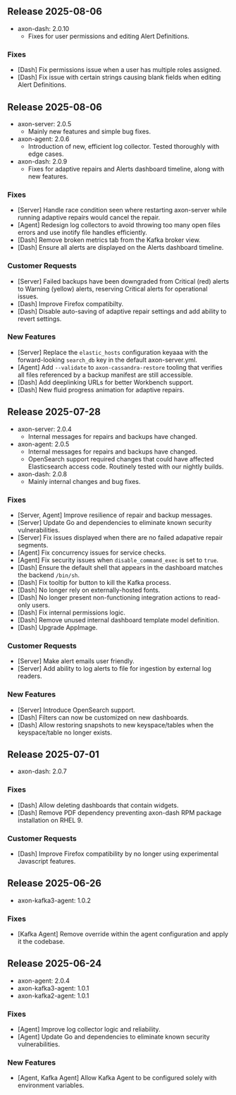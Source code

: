 ## Release 2025-08-06

* axon-dash: 2.0.10
    * Fixes for user permissions and editing Alert Definitions.

### Fixes

* [Dash] Fix permissions issue when a user has multiple roles assigned.
* [Dash] Fix issue with certain strings causing blank fields when editing Alert Definitions.

## Release 2025-08-06

* axon-server: 2.0.5
    * Mainly new features and simple bug fixes.
* axon-agent: 2.0.6
    * Introduction of new, efficient log collector. Tested thoroughly with edge cases.
* axon-dash: 2.0.9
    * Fixes for adaptive repairs and Alerts dashboard timeline, along with new features.

### Fixes

* [Server] Handle race condition seen where restarting axon-server while running adaptive repairs would cancel the repair.
* [Agent] Redesign log collectors to avoid throwing too many open files errors and use inotify file handles efficiently.
* [Dash] Remove broken metrics tab from the Kafka broker view.
* [Dash] Ensure all alerts are displayed on the Alerts dashboard timeline.

### Customer Requests

* [Server] Failed backups have been downgraded from Critical (red) alerts to Warning (yellow) alerts, reserving Critical alerts for operational issues.
* [Dash] Improve Firefox compatibilty.
* [Dash] Disable auto-saving of adaptive repair settings and add ability to revert settings.

### New Features

* [Server] Replace the `elastic_hosts` configuration keyaaa with the forward-looking `search_db` key in the default axon-server.yml.
* [Agent] Add `--validate` to `axon-cassandra-restore` tooling that verifies all files referenced by a backup manifest are still accessible.
* [Dash] Add deeplinking URLs for better Workbench support.
* [Dash] New fluid progress animation for adaptive repairs.

## Release 2025-07-28

* axon-server: 2.0.4
    * Internal messages for repairs and backups have changed.
* axon-agent: 2.0.5
    * Internal messages for repairs and backups have changed.
    * OpenSearch support required changes that could have affected Elasticsearch access
      code. Routinely tested with our nightly builds.
* axon-dash: 2.0.8
    * Mainly internal changes and bug fixes.

### Fixes

* [Server, Agent] Improve resilience of repair and backup messages.
* [Server] Update Go and dependencies to eliminate known security vulnerabilities.
* [Server] Fix issues displayed when there are no failed adapative repair segments.
* [Agent] Fix concurrency issues for service checks.
* [Agent] Fix security issues when `disable_command_exec` is set to `true`.
* [Dash] Ensure the default shell that appears in the dashboard matches the backend `/bin/sh`.
* [Dash] Fix tooltip for button to kill the Kafka process.
* [Dash] No longer rely on externally-hosted fonts.
* [Dash] No longer present non-functioning integration actions to read-only users.
* [Dash] Fix internal permissions logic.
* [Dash] Remove unused internal dashboard template model definition.
* [Dash] Upgrade AppImage.

### Customer Requests

* [Server] Make alert emails user friendly.
* [Server] Add ability to log alerts to file for ingestion by external log readers.

### New Features

* [Server] Introduce OpenSearch support.
* [Dash] Filters can now be customized on new dashboards.
* [Dash] Allow restoring snapshots to new keyspace/tables when the keyspace/table no longer exists.

## Release 2025-07-01

* axon-dash: 2.0.7

### Fixes

* [Dash] Allow deleting dashboards that contain widgets.
* [Dash] Remove PDF dependency preventing axon-dash RPM package installation on RHEL 9.

### Customer Requests

* [Dash] Improve Firefox compatibility by no longer using experimental Javascript features.

## Release 2025-06-26

* axon-kafka3-agent: 1.0.2

### Fixes

* [Kafka Agent] Remove override within the agent configuration and apply it the codebase.

## Release 2025-06-24

* axon-agent: 2.0.4
* axon-kafka3-agent: 1.0.1
* axon-kafka2-agent: 1.0.1

### Fixes

* [Agent] Improve log collector logic and reliability.
* [Agent] Update Go and dependencies to eliminate known security vulnerabilities.

### New Features

* [Agent, Kafka Agent] Allow Kafka Agent to be configured solely with environment variables.
